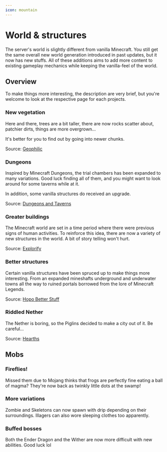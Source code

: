 ```yaml
---
icon: mountain
---
```


# World & structures

The server's world is slightly different from vanilla Minecraft. You still get the same overall new world generation introduced in past updates, but it now has new stuffs. All of these additions aims to add more content to existing gameplay mechanics while keeping the vanilla-feel of the world.

## Overview

To make things more interesting, the description are very brief, but you're welcome to look at the respective page for each projects.

### New vegetation

Here and there, trees are a bit taller, there are now rocks scatter about, patchier dirts, things are more overgrown...

It's better for you to find out by going into newer chunks.

Source: [Geophilic](https://modrinth.com/datapack/geophilic)

### Dungeons

Inspired by Minecraft Dungeons, the trial chambers has been expanded to many variations. Good luck finding all of them, and you might want to look around for some taverns while at it.

In addition, some vanilla structures do received an upgrade.

Source: [Dungeons and Taverns](https://modrinth.com/datapack/dungeons-and-taverns)

### Greater buildings

The Minecraft world are set in a time period where there were previous signs of human activities. To reinforce this idea, there are now a variety of new structures in the world. A bit of story telling won't hurt.

Source: [Explorify](https://modrinth.com/datapack/explorify)

### Better structures

Certain vanilla structures have been spruced up to make things more interesting. From an expanded mineshafts underground and underwater towns all the way to ruined portals borrowed from the lore of Minecraft Legends.

Source: [Hopo Better Stuff](https://modrinth.com/user/Hoponopono)

### Riddled Nether

The Nether is boring, so the Piglins decided to make a city out of it. Be careful...

Source: [Hearths](https://modrinth.com/datapack/hearths)

## Mobs

### Fireflies!

Missed them due to Mojang thinks that frogs are perfectly fine eating a ball of magma? They're now back as twinkly little dots at the swamp!

### More variations

Zombie and Skeletons can now spawn with drip depending on their surroundings. Illagers can also wore sleeping clothes too apparently.

### Buffed bosses

Both the Ender Dragon and the Wither are now more difficult with new abilities. Good luck lol

